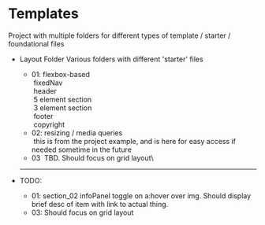 # Templates

Project with multiple folders for different types of template / starter / foundational files

* Layout Folder
    Various folders with different 'starter' files
    * 01: flexbox-based\
         fixedNav\
         header\
         5 element section\
         3 element section\
         footer\
         copyright
    * 02: resizing / media queries\
         this is from the project example, and is here for easy access if needed sometime in the future
    * 03
         TBD. Should focus on grid layout\
  
  ---
  
* TODO:
  * 01: section_02 infoPanel toggle on a:hover over img. Should display brief desc of item with link to actual thing.
  * 03: Should focus on grid layout
  
